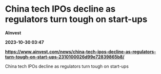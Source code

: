 # China tech IPOs decline as regulators turn tough on start-ups
**AInvest**

**2023-10-30 03:47**

**https://www.ainvest.com/news/china-tech-ipos-decline-as-regulators-turn-tough-on-start-ups-2310100026d99e72839865b8/**

China tech IPOs decline as regulators turn tough on start-ups